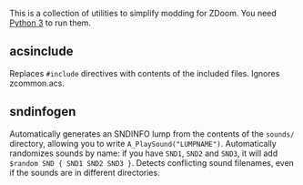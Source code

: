This is a collection of utilities to simplify modding for ZDoom. You need [Python 3](https://www.python.org/downloads/) to run them.

## acsinclude

Replaces `#include` directives with contents of the included files. Ignores zcommon.acs.

## sndinfogen

Automatically generates an SNDINFO lump from the contents of the `sounds/` directory, allowing you to write `A_PlaySound("LUMPNAME")`. Automatically randomizes sounds by name: if you have `SND1`, `SND2` and `SND3`, it will add `$random SND { SND1 SND2 SND3 }`. Detects conflicting sound filenames, even if the sounds are in different directories.
